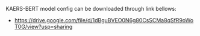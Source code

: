 KAERS-BERT model config can be downloaded through link bellows:
- https://drive.google.com/file/d/1dBguBVEO0N6g80CsSCMa8qSfR9oWoT0G/view?usp=sharing
